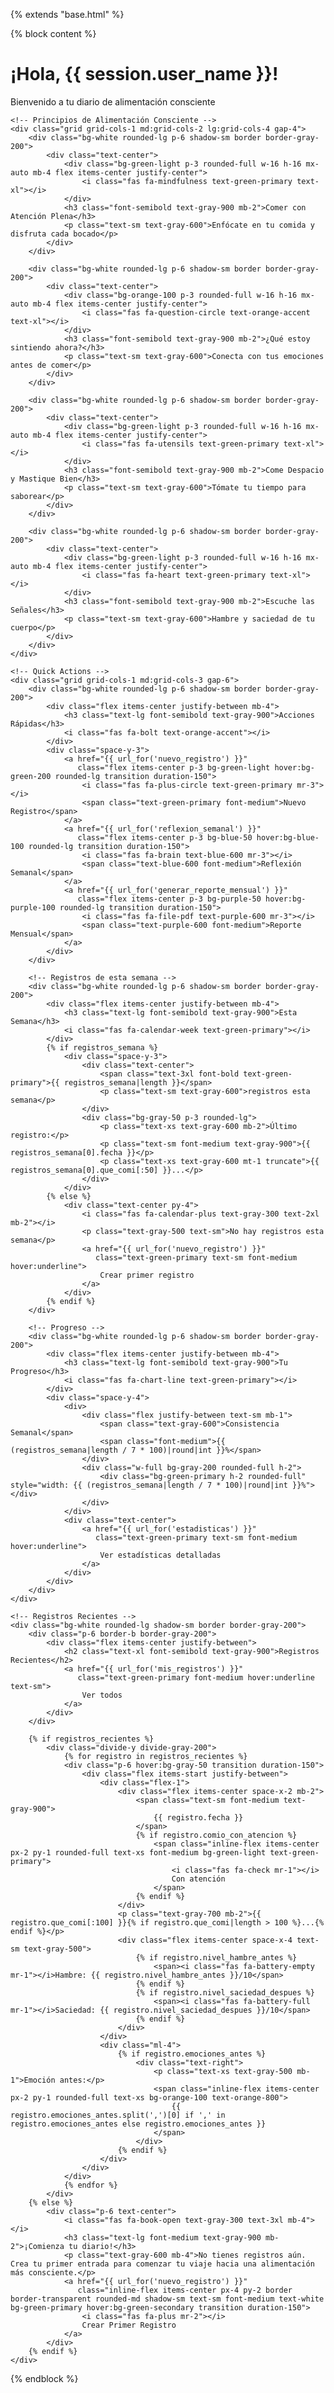 {% extends "base.html" %}

{% block content %}
<div class="space-y-6">
    <!-- Welcome Header -->
    <div class="bg-gradient-to-r from-green-primary to-green-secondary rounded-lg p-6 text-white">
        <div class="flex items-center justify-between">
            <div>
                <h1 class="text-2xl font-bold">¡Hola, {{ session.user_name }}!</h1>
                <p class="text-green-100 mt-1">Bienvenido a tu diario de alimentación consciente</p>
            </div>
            <div class="hidden md:block">
                <i class="fas fa-leaf text-4xl opacity-20"></i>
            </div>
        </div>
    </div>

    <!-- Principios de Alimentación Consciente -->
    <div class="grid grid-cols-1 md:grid-cols-2 lg:grid-cols-4 gap-4">
        <div class="bg-white rounded-lg p-6 shadow-sm border border-gray-200">
            <div class="text-center">
                <div class="bg-green-light p-3 rounded-full w-16 h-16 mx-auto mb-4 flex items-center justify-center">
                    <i class="fas fa-mindfulness text-green-primary text-xl"></i>
                </div>
                <h3 class="font-semibold text-gray-900 mb-2">Comer con Atención Plena</h3>
                <p class="text-sm text-gray-600">Enfócate en tu comida y disfruta cada bocado</p>
            </div>
        </div>
        
        <div class="bg-white rounded-lg p-6 shadow-sm border border-gray-200">
            <div class="text-center">
                <div class="bg-orange-100 p-3 rounded-full w-16 h-16 mx-auto mb-4 flex items-center justify-center">
                    <i class="fas fa-question-circle text-orange-accent text-xl"></i>
                </div>
                <h3 class="font-semibold text-gray-900 mb-2">¿Qué estoy sintiendo ahora?</h3>
                <p class="text-sm text-gray-600">Conecta con tus emociones antes de comer</p>
            </div>
        </div>
        
        <div class="bg-white rounded-lg p-6 shadow-sm border border-gray-200">
            <div class="text-center">
                <div class="bg-green-light p-3 rounded-full w-16 h-16 mx-auto mb-4 flex items-center justify-center">
                    <i class="fas fa-utensils text-green-primary text-xl"></i>
                </div>
                <h3 class="font-semibold text-gray-900 mb-2">Come Despacio y Mastique Bien</h3>
                <p class="text-sm text-gray-600">Tómate tu tiempo para saborear</p>
            </div>
        </div>
        
        <div class="bg-white rounded-lg p-6 shadow-sm border border-gray-200">
            <div class="text-center">
                <div class="bg-green-light p-3 rounded-full w-16 h-16 mx-auto mb-4 flex items-center justify-center">
                    <i class="fas fa-heart text-green-primary text-xl"></i>
                </div>
                <h3 class="font-semibold text-gray-900 mb-2">Escuche las Señales</h3>
                <p class="text-sm text-gray-600">Hambre y saciedad de tu cuerpo</p>
            </div>
        </div>
    </div>

    <!-- Quick Actions -->
    <div class="grid grid-cols-1 md:grid-cols-3 gap-6">
        <div class="bg-white rounded-lg p-6 shadow-sm border border-gray-200">
            <div class="flex items-center justify-between mb-4">
                <h3 class="text-lg font-semibold text-gray-900">Acciones Rápidas</h3>
                <i class="fas fa-bolt text-orange-accent"></i>
            </div>
            <div class="space-y-3">
                <a href="{{ url_for('nuevo_registro') }}" 
                   class="flex items-center p-3 bg-green-light hover:bg-green-200 rounded-lg transition duration-150">
                    <i class="fas fa-plus-circle text-green-primary mr-3"></i>
                    <span class="text-green-primary font-medium">Nuevo Registro</span>
                </a>
                <a href="{{ url_for('reflexion_semanal') }}" 
                   class="flex items-center p-3 bg-blue-50 hover:bg-blue-100 rounded-lg transition duration-150">
                    <i class="fas fa-brain text-blue-600 mr-3"></i>
                    <span class="text-blue-600 font-medium">Reflexión Semanal</span>
                </a>
                <a href="{{ url_for('generar_reporte_mensual') }}" 
                   class="flex items-center p-3 bg-purple-50 hover:bg-purple-100 rounded-lg transition duration-150">
                    <i class="fas fa-file-pdf text-purple-600 mr-3"></i>
                    <span class="text-purple-600 font-medium">Reporte Mensual</span>
                </a>
            </div>
        </div>

        <!-- Registros de esta semana -->
        <div class="bg-white rounded-lg p-6 shadow-sm border border-gray-200">
            <div class="flex items-center justify-between mb-4">
                <h3 class="text-lg font-semibold text-gray-900">Esta Semana</h3>
                <i class="fas fa-calendar-week text-green-primary"></i>
            </div>
            {% if registros_semana %}
                <div class="space-y-3">
                    <div class="text-center">
                        <span class="text-3xl font-bold text-green-primary">{{ registros_semana|length }}</span>
                        <p class="text-sm text-gray-600">registros esta semana</p>
                    </div>
                    <div class="bg-gray-50 p-3 rounded-lg">
                        <p class="text-xs text-gray-600 mb-2">Último registro:</p>
                        <p class="text-sm font-medium text-gray-900">{{ registros_semana[0].fecha }}</p>
                        <p class="text-xs text-gray-600 mt-1 truncate">{{ registros_semana[0].que_comi[:50] }}...</p>
                    </div>
                </div>
            {% else %}
                <div class="text-center py-4">
                    <i class="fas fa-calendar-plus text-gray-300 text-2xl mb-2"></i>
                    <p class="text-gray-500 text-sm">No hay registros esta semana</p>
                    <a href="{{ url_for('nuevo_registro') }}" 
                       class="text-green-primary text-sm font-medium hover:underline">
                        Crear primer registro
                    </a>
                </div>
            {% endif %}
        </div>

        <!-- Progreso -->
        <div class="bg-white rounded-lg p-6 shadow-sm border border-gray-200">
            <div class="flex items-center justify-between mb-4">
                <h3 class="text-lg font-semibold text-gray-900">Tu Progreso</h3>
                <i class="fas fa-chart-line text-green-primary"></i>
            </div>
            <div class="space-y-4">
                <div>
                    <div class="flex justify-between text-sm mb-1">
                        <span class="text-gray-600">Consistencia Semanal</span>
                        <span class="font-medium">{{ (registros_semana|length / 7 * 100)|round|int }}%</span>
                    </div>
                    <div class="w-full bg-gray-200 rounded-full h-2">
                        <div class="bg-green-primary h-2 rounded-full" style="width: {{ (registros_semana|length / 7 * 100)|round|int }}%"></div>
                    </div>
                </div>
                <div class="text-center">
                    <a href="{{ url_for('estadisticas') }}" 
                       class="text-green-primary text-sm font-medium hover:underline">
                        Ver estadísticas detalladas
                    </a>
                </div>
            </div>
        </div>
    </div>

    <!-- Registros Recientes -->
    <div class="bg-white rounded-lg shadow-sm border border-gray-200">
        <div class="p-6 border-b border-gray-200">
            <div class="flex items-center justify-between">
                <h2 class="text-xl font-semibold text-gray-900">Registros Recientes</h2>
                <a href="{{ url_for('mis_registros') }}" 
                   class="text-green-primary font-medium hover:underline text-sm">
                    Ver todos
                </a>
            </div>
        </div>
        
        {% if registros_recientes %}
            <div class="divide-y divide-gray-200">
                {% for registro in registros_recientes %}
                <div class="p-6 hover:bg-gray-50 transition duration-150">
                    <div class="flex items-start justify-between">
                        <div class="flex-1">
                            <div class="flex items-center space-x-2 mb-2">
                                <span class="text-sm font-medium text-gray-900">
                                    {{ registro.fecha }}
                                </span>
                                {% if registro.comio_con_atencion %}
                                    <span class="inline-flex items-center px-2 py-1 rounded-full text-xs font-medium bg-green-light text-green-primary">
                                        <i class="fas fa-check mr-1"></i>
                                        Con atención
                                    </span>
                                {% endif %}
                            </div>
                            <p class="text-gray-700 mb-2">{{ registro.que_comi[:100] }}{% if registro.que_comi|length > 100 %}...{% endif %}</p>
                            <div class="flex items-center space-x-4 text-sm text-gray-500">
                                {% if registro.nivel_hambre_antes %}
                                    <span><i class="fas fa-battery-empty mr-1"></i>Hambre: {{ registro.nivel_hambre_antes }}/10</span>
                                {% endif %}
                                {% if registro.nivel_saciedad_despues %}
                                    <span><i class="fas fa-battery-full mr-1"></i>Saciedad: {{ registro.nivel_saciedad_despues }}/10</span>
                                {% endif %}
                            </div>
                        </div>
                        <div class="ml-4">
                            {% if registro.emociones_antes %}
                                <div class="text-right">
                                    <p class="text-xs text-gray-500 mb-1">Emoción antes:</p>
                                    <span class="inline-flex items-center px-2 py-1 rounded-full text-xs bg-orange-100 text-orange-800">
                                        {{ registro.emociones_antes.split(',')[0] if ',' in registro.emociones_antes else registro.emociones_antes }}
                                    </span>
                                </div>
                            {% endif %}
                        </div>
                    </div>
                </div>
                {% endfor %}
            </div>
        {% else %}
            <div class="p-6 text-center">
                <i class="fas fa-book-open text-gray-300 text-3xl mb-4"></i>
                <h3 class="text-lg font-medium text-gray-900 mb-2">¡Comienza tu diario!</h3>
                <p class="text-gray-600 mb-4">No tienes registros aún. Crea tu primer entrada para comenzar tu viaje hacia una alimentación más consciente.</p>
                <a href="{{ url_for('nuevo_registro') }}" 
                   class="inline-flex items-center px-4 py-2 border border-transparent rounded-md shadow-sm text-sm font-medium text-white bg-green-primary hover:bg-green-secondary transition duration-150">
                    <i class="fas fa-plus mr-2"></i>
                    Crear Primer Registro
                </a>
            </div>
        {% endif %}
    </div>
</div>
{% endblock %}